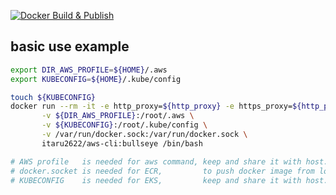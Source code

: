 [![Docker Build & Publish](https://github.com/itaru2622/aws-cli/actions/workflows/build_publish.yml/badge.svg?branch=master)](https://github.com/itaru2622/aws-cli/actions/workflows/build_publish.yml)

## basic use example

```bash
export DIR_AWS_PROFILE=${HOME}/.aws
export KUBECONFIG=${HOME}/.kube/config

touch ${KUBECONFIG}
docker run --rm -it -e http_proxy=${http_proxy} -e https_proxy=${http_proxy} \
       -v ${DIR_AWS_PROFILE}:/root/.aws \
       -v ${KUBECONFIG}:/root/.kube/config \
       -v /var/run/docker.sock:/var/run/docker.sock \
       itaru2622/aws-cli:bullseye /bin/bash

# AWS profile   is needed for aws command, keep and share it with host.
# docker.socket is needed for ECR,         to push docker image from local.
# KUBECONFIG    is needed for EKS,         keep and share it with host.
```
